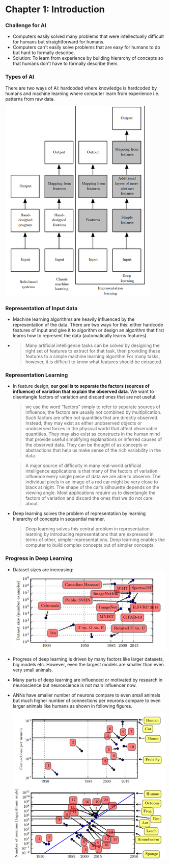 # Chapter 1: Introduction 

### Challenge for AI

- Computers easily solved many problems that were intellectually difficult for humans but straightforward for humans.
- Computers can't easily solve problems that are easy for humans to do but hard to formally describe. 
- Solution: To learn from experience by building hierarchy of concepts so that humans don't have to formally describe them. 

### Types of AI

 There are two ways of AI: hardcoded where knowledge is hardcoded by humans and machine learning where computer learn from experience i.e. patterns from raw data. 

![](imgs/1-3.png)

### Representation of Input data

-  Machine learning algorithms are heavily influenced by the representation of the data. There are two ways for this: either hardcode features of input and give it to algorithm or design an algorithm that first learns how to represent the data (automatically learns features).

- > Many artificial intelligence tasks can be solved by designing the right set of
  > features to extract for that task, then providing these features to a simple machine
  > learning algorithm  For many tasks, however, it is difficult to know what features should be extracted.  

### Representation Learning

- In feature design, **our goal is to separate the factors (sources of influence) of variation that explain the observed data**. We want to disentangle factors of variation and discard ones that are not useful.

  >we use the word “factors” simply to refer to separate sources of influence; the factors are usually not combined by multiplication. Such factors are often not quantities that are directly observed. Instead, they may exist as either unobserved objects or unobserved forces in the physical world that affect observable quantities.
  > They may also exist as constructs in the human mind that provide useful simplifying
  >explanations or inferred causes of the observed data. They can be thought of as
  >concepts or abstractions that help us make sense of the rich variability in the data.  

  > A major source of difficulty in many real-world artificial intelligence applications
  > is that many of the factors of variation influence every single piece of data we are
  > able to observe. The individual pixels in an image of a red car might be very close
  > to black at night. The shape of the car’s silhouette depends on the viewing angle.
  > Most applications require us to disentangle the factors of variation and discard the
  > ones that we do not care about.  

- Deep learning solves the problem of representation by learning hierarchy of concepts in sequential manner.

  >Deep learning solves this central problem in representation learning by introducing representations that are expressed in terms of other, simpler representations. Deep learning enables the computer to build complex concepts out of simpler concepts.   

  

### Progress in Deep Learning

- Dataset sizes are increasing:
  ![](imgs/1-4.png)

- Progress of deep learning is driven by many factors like larger datasets, big models etc. However, even the largest models are smaller than even very small animals. 

- Many parts of deep learning are influenced or motivated by research in neuroscience but neuroscience is not main influencer now. 

- ANNs have smaller number of neurons compare to even small animals but much higher number of connections per neurons compare to even larger animals like humans as shown in following figures. 

  ![](imgs\1-1.PNG)![](imgs\1-2.PNG)
  
